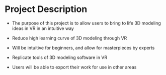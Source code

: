 # Project Description
- The purpose of this project is to allow users to bring to life 3D modeling ideas in VR in an intuitive way

 - Reduce high learning curve of 3D modeling through VR

- Will be intuitive for beginners, and allow for masterpieces by experts

- Replicate tools of 3D modeling software in VR

- Users will be able to export their work for use in other areas

